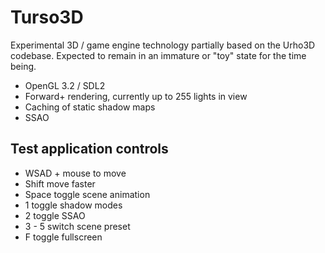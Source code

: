 # Turso3D

Experimental 3D / game engine technology partially based on the Urho3D codebase. Expected to remain in an immature or "toy" state for the time being.

- OpenGL 3.2 / SDL2
- Forward+ rendering, currently up to 255 lights in view
- Caching of static shadow maps
- SSAO

## Test application controls

- WSAD + mouse to move
- Shift move faster
- Space toggle scene animation
- 1 toggle shadow modes
- 2 toggle SSAO
- 3 - 5 switch scene preset
- F toggle fullscreen
